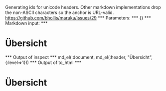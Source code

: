 Generating ids for unicode headers. Other markdown implementations drop the non-ASCII characters so the anchor is URL-valid. https://github.com/bhollis/maruku/issues/29
*** Parameters: ***
{}
*** Markdown input: ***
# Übersicht
*** Output of inspect ***
md_el(:document, md_el(:header, "Übersicht", {:level=>1}))
*** Output of to_html ***
<h1 id='bersicht'>Übersicht</h1>
